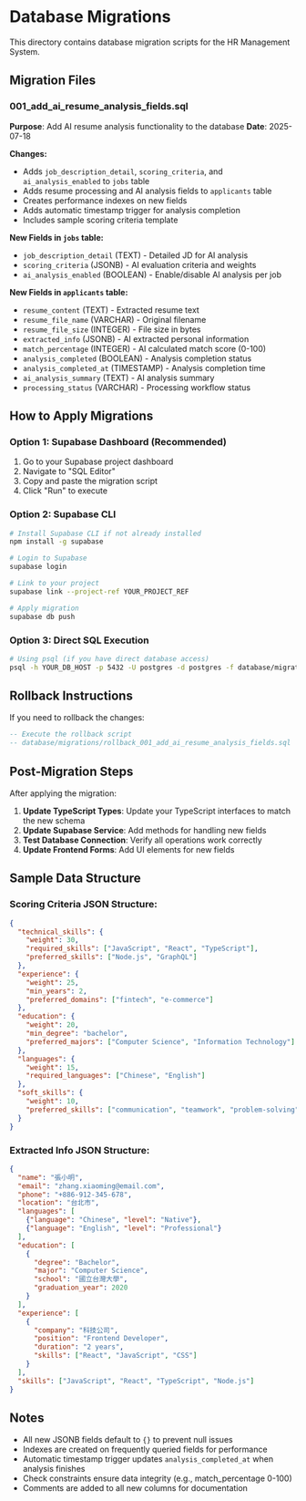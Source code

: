 # Database Migrations

This directory contains database migration scripts for the HR Management System.

## Migration Files

### 001_add_ai_resume_analysis_fields.sql
**Purpose**: Add AI resume analysis functionality to the database
**Date**: 2025-07-18

**Changes:**
- Adds `job_description_detail`, `scoring_criteria`, and `ai_analysis_enabled` to `jobs` table
- Adds resume processing and AI analysis fields to `applicants` table
- Creates performance indexes on new fields
- Adds automatic timestamp trigger for analysis completion
- Includes sample scoring criteria template

**New Fields in `jobs` table:**
- `job_description_detail` (TEXT) - Detailed JD for AI analysis
- `scoring_criteria` (JSONB) - AI evaluation criteria and weights
- `ai_analysis_enabled` (BOOLEAN) - Enable/disable AI analysis per job

**New Fields in `applicants` table:**
- `resume_content` (TEXT) - Extracted resume text
- `resume_file_name` (VARCHAR) - Original filename
- `resume_file_size` (INTEGER) - File size in bytes
- `extracted_info` (JSONB) - AI extracted personal information
- `match_percentage` (INTEGER) - AI calculated match score (0-100)
- `analysis_completed` (BOOLEAN) - Analysis completion status
- `analysis_completed_at` (TIMESTAMP) - Analysis completion time
- `ai_analysis_summary` (TEXT) - AI analysis summary
- `processing_status` (VARCHAR) - Processing workflow status

## How to Apply Migrations

### Option 1: Supabase Dashboard (Recommended)
1. Go to your Supabase project dashboard
2. Navigate to "SQL Editor"
3. Copy and paste the migration script
4. Click "Run" to execute

### Option 2: Supabase CLI
```bash
# Install Supabase CLI if not already installed
npm install -g supabase

# Login to Supabase
supabase login

# Link to your project
supabase link --project-ref YOUR_PROJECT_REF

# Apply migration
supabase db push
```

### Option 3: Direct SQL Execution
```bash
# Using psql (if you have direct database access)
psql -h YOUR_DB_HOST -p 5432 -U postgres -d postgres -f database/migrations/001_add_ai_resume_analysis_fields.sql
```

## Rollback Instructions

If you need to rollback the changes:

```sql
-- Execute the rollback script
-- database/migrations/rollback_001_add_ai_resume_analysis_fields.sql
```

## Post-Migration Steps

After applying the migration:

1. **Update TypeScript Types**: Update your TypeScript interfaces to match the new schema
2. **Update Supabase Service**: Add methods for handling new fields
3. **Test Database Connection**: Verify all operations work correctly
4. **Update Frontend Forms**: Add UI elements for new fields

## Sample Data Structure

### Scoring Criteria JSON Structure:
```json
{
  "technical_skills": {
    "weight": 30,
    "required_skills": ["JavaScript", "React", "TypeScript"],
    "preferred_skills": ["Node.js", "GraphQL"]
  },
  "experience": {
    "weight": 25,
    "min_years": 2,
    "preferred_domains": ["fintech", "e-commerce"]
  },
  "education": {
    "weight": 20,
    "min_degree": "bachelor",
    "preferred_majors": ["Computer Science", "Information Technology"]
  },
  "languages": {
    "weight": 15,
    "required_languages": ["Chinese", "English"]
  },
  "soft_skills": {
    "weight": 10,
    "preferred_skills": ["communication", "teamwork", "problem-solving"]
  }
}
```

### Extracted Info JSON Structure:
```json
{
  "name": "張小明",
  "email": "zhang.xiaoming@email.com",
  "phone": "+886-912-345-678",
  "location": "台北市",
  "languages": [
    {"language": "Chinese", "level": "Native"},
    {"language": "English", "level": "Professional"}
  ],
  "education": [
    {
      "degree": "Bachelor",
      "major": "Computer Science",
      "school": "國立台灣大學",
      "graduation_year": 2020
    }
  ],
  "experience": [
    {
      "company": "科技公司",
      "position": "Frontend Developer",
      "duration": "2 years",
      "skills": ["React", "JavaScript", "CSS"]
    }
  ],
  "skills": ["JavaScript", "React", "TypeScript", "Node.js"]
}
```

## Notes

- All new JSONB fields default to `{}` to prevent null issues
- Indexes are created on frequently queried fields for performance
- Automatic timestamp trigger updates `analysis_completed_at` when analysis finishes
- Check constraints ensure data integrity (e.g., match_percentage 0-100)
- Comments are added to all new columns for documentation
